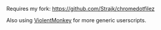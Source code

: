 Requires my fork: https://github.com/Strajk/chromedotfilez

Also using [ViolentMonkey](https://chrome.google.com/webstore/detail/violentmonkey/jinjaccalgkegednnccohejagnlnfdag) for more generic userscripts.
